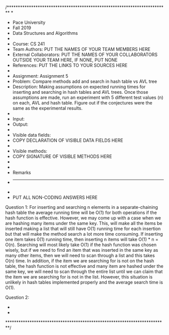 /*************************************************************************
 *
 *  Pace University
 *  Fall 2019
 *  Data Structures and Algorithms
 *
 *  Course: CS 241
 *  Team Authors: PUT THE NAMES OF YOUR TEAM MEMBERS HERE
 *  External Collaborators: PUT THE NAMES OF YOUR COLLABORATORS OUTSIDE YOUR TEAM HERE, IF NONE, PUT NONE
 *  References: PUT THE LINKS TO YOUR SOURCES HERE
 *
 *  Assignment: Assignment 5
 *  Problem: Compare methods add and search in hash table vs AVL tree
 *  Description: Making assumptions on expected running times for inserting and searching in hash tables and AVL trees. Once those assumptions are made, run an experiment with 5 different test values (n) on  each, AVL and hash table. Figure out if the conjectures were the same as the experimental results.
 *
 *  Input: 
 *  Output: 
 *
 *  Visible data fields:
 *  COPY DECLARATION OF VISIBLE DATA FIELDS HERE
 *
 *  Visible methods:
 *  COPY SIGNATURE OF VISIBLE METHODS HERE
 *
 *
 *   Remarks
 *   -------
 *
 *   PUT ALL NON-CODING ANSWERS HERE
 
 Question 1:
  For inserting and searching n elements in a separate-chaining hash table the average running time will be O(1) for both operations if the hash function is effective. However, we may come up with a case when we are hashing many items under the same key. This, will make all the items be inserted making a list that will still have O(1) running time for each insertion but that will make the method search a lot more time consuming. If inserting one item takes 0(1) running time, then inserting n items will take O(1) * n = O(n).
  Searching will most likely take O(1) if the hash function was chosen wisely, but if we need to find an item that was inserted in the same key as many other items, then we will need to scan through a list and this takes O(n) time. In addition, if the item we are searching for is not on the hash table, the hash function is not effective and many item are hashed under the same key, we will need to scan through the entire list until we can claim that the item we are searching for is not in the list. However, this situation is unlikely in hash tables implemented properly and the average search time is O(1).
  
  Question 2:
  
 *
 *
 *************************************************************************/
